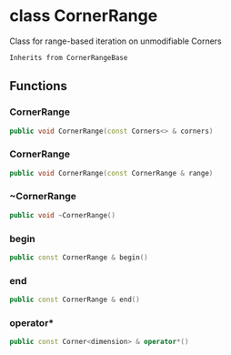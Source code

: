 # class CornerRange


 Class for range-based iteration on unmodifiable Corners



```cpp
Inherits from CornerRangeBase
```



## Functions

### CornerRange

```cpp
public void CornerRange(const Corners<> & corners)
```


### CornerRange

```cpp
public void CornerRange(const CornerRange & range)
```


### ~CornerRange

```cpp
public void ~CornerRange()
```


### begin

```cpp
public const CornerRange & begin()
```


### end

```cpp
public const CornerRange & end()
```


### operator*

```cpp
public const Corner<dimension> & operator*()
```




